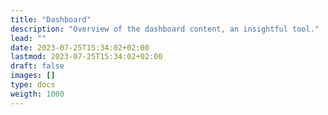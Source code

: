 ```yaml
---
title: "Dashboard"
description: "Overview of the dashboard content, an insightful tool."
lead: ""
date: 2023-07-25T15:34:02+02:00
lastmod: 2023-07-25T15:34:02+02:00
draft: false
images: []
type: docs
weigth: 1000
---
```

